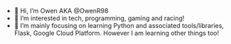 - 👋 Hi, I’m Owen AKA @OwenR98
- 👀 I’m interested in tech, programming, gaming and racing!
- 🌱 I’m mainly focusing on learning Python and associated tools/libraries, Flask, Google Cloud Platform. However I am learning other things too!


